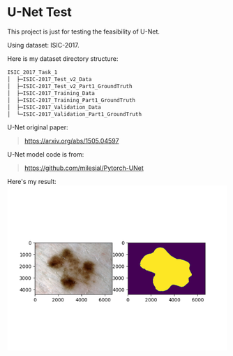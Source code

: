 # U-Net Test

This project is just for testing the feasibility of U-Net.

Using dataset: ISIC-2017.

Here is my dataset directory structure:
```
ISIC_2017_Task_1
│  ├─ISIC-2017_Test_v2_Data
│  ├─ISIC-2017_Test_v2_Part1_GroundTruth
│  ├─ISIC-2017_Training_Data
│  ├─ISIC-2017_Training_Part1_GroundTruth
│  ├─ISIC-2017_Validation_Data
│  └─ISIC-2017_Validation_Part1_GroundTruth
```

U-Net original paper:
> https://arxiv.org/abs/1505.04597

U-Net model code is from: 
> https://github.com/milesial/Pytorch-UNet

Here's my result:
![Result](./image/Figure_1.png)
